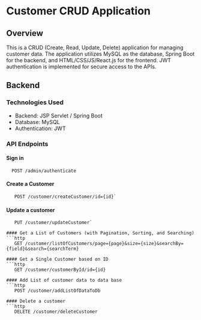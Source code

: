# Customer CRUD Application

## Overview

This is a CRUD (Create, Read, Update, Delete) application for managing customer data. The application utilizes MySQL as the database, Spring Boot for the backend, and HTML/CSS/JS/React.js for the frontend. JWT authentication is implemented for secure access to the APIs.

## Backend

### Technologies Used
- Backend: JSP Servlet / Spring Boot
- Database: MySQL
- Authentication: JWT

### API Endpoints

#### Sign in
```http
  POST /admin/authenticate
```
#### Create a Customer
```http
   POST /customer/createCustomer/id={id}`
```
#### Update a customer
```http
   PUT /customer/updateCustomer`

#### Get a List of Customers (with Pagination, Sorting, and Searching)
```http
   GET /customer/listOfCustomers/page={page}&size={size}&searchBy={field}&search={searchTerm}

#### Get a Single Customer based on ID
```http
   GET /customer/customerById/id={id}

#### Add List of customer data to data base
```http
   POST /customer/addListOfDataToDb

#### Delete a customer
```http
   DELETE /customer/deleteCustomer
